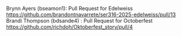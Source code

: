 Brynn Ayers (bseamon1): Pull Request for Edelweiss https://github.com/brandontnavarrete/ser316-2025-edelweiss/pull/13
Brandi Thompson (bdsande4) : Pull Request for Octoberfest https://github.com/richdoh/Oktoberfest_story/pull/4
